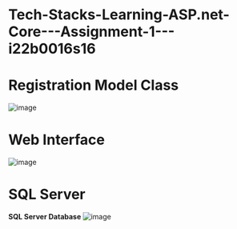 # Tech-Stacks-Learning-ASP.net-Core---Assignment-1---i22b0016s16

# **Registration Model Class**
![image](https://user-images.githubusercontent.com/67813593/222447757-ddfec84f-e1af-4b66-b21a-f1bc6843d7bd.png)

# **Web Interface**
![image](https://user-images.githubusercontent.com/67813593/222375228-595626a1-31b9-46c2-9775-7b9ddfaa18da.png)

# **SQL Server**
**SQL Server Database**
![image](https://user-images.githubusercontent.com/67813593/222462277-dc629258-949d-4044-820d-ead29f9e11ef.png)



